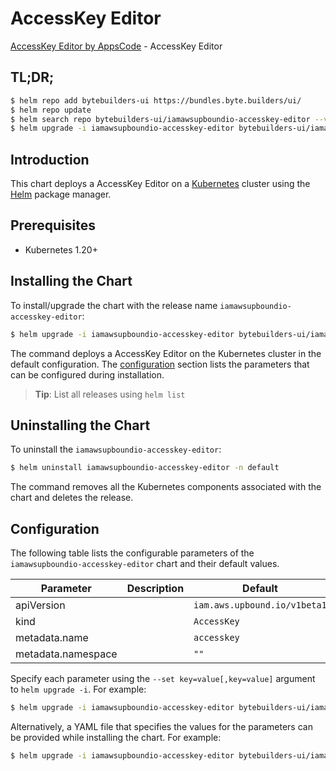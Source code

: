 # AccessKey Editor

[AccessKey Editor by AppsCode](https://byte.builders) - AccessKey Editor

## TL;DR;

```bash
$ helm repo add bytebuilders-ui https://bundles.byte.builders/ui/
$ helm repo update
$ helm search repo bytebuilders-ui/iamawsupboundio-accesskey-editor --version=v0.4.18
$ helm upgrade -i iamawsupboundio-accesskey-editor bytebuilders-ui/iamawsupboundio-accesskey-editor -n default --create-namespace --version=v0.4.18
```

## Introduction

This chart deploys a AccessKey Editor on a [Kubernetes](http://kubernetes.io) cluster using the [Helm](https://helm.sh) package manager.

## Prerequisites

- Kubernetes 1.20+

## Installing the Chart

To install/upgrade the chart with the release name `iamawsupboundio-accesskey-editor`:

```bash
$ helm upgrade -i iamawsupboundio-accesskey-editor bytebuilders-ui/iamawsupboundio-accesskey-editor -n default --create-namespace --version=v0.4.18
```

The command deploys a AccessKey Editor on the Kubernetes cluster in the default configuration. The [configuration](#configuration) section lists the parameters that can be configured during installation.

> **Tip**: List all releases using `helm list`

## Uninstalling the Chart

To uninstall the `iamawsupboundio-accesskey-editor`:

```bash
$ helm uninstall iamawsupboundio-accesskey-editor -n default
```

The command removes all the Kubernetes components associated with the chart and deletes the release.

## Configuration

The following table lists the configurable parameters of the `iamawsupboundio-accesskey-editor` chart and their default values.

|     Parameter      | Description |                 Default                 |
|--------------------|-------------|-----------------------------------------|
| apiVersion         |             | <code>iam.aws.upbound.io/v1beta1</code> |
| kind               |             | <code>AccessKey</code>                  |
| metadata.name      |             | <code>accesskey</code>                  |
| metadata.namespace |             | <code>""</code>                         |


Specify each parameter using the `--set key=value[,key=value]` argument to `helm upgrade -i`. For example:

```bash
$ helm upgrade -i iamawsupboundio-accesskey-editor bytebuilders-ui/iamawsupboundio-accesskey-editor -n default --create-namespace --version=v0.4.18 --set apiVersion=iam.aws.upbound.io/v1beta1
```

Alternatively, a YAML file that specifies the values for the parameters can be provided while
installing the chart. For example:

```bash
$ helm upgrade -i iamawsupboundio-accesskey-editor bytebuilders-ui/iamawsupboundio-accesskey-editor -n default --create-namespace --version=v0.4.18 --values values.yaml
```
